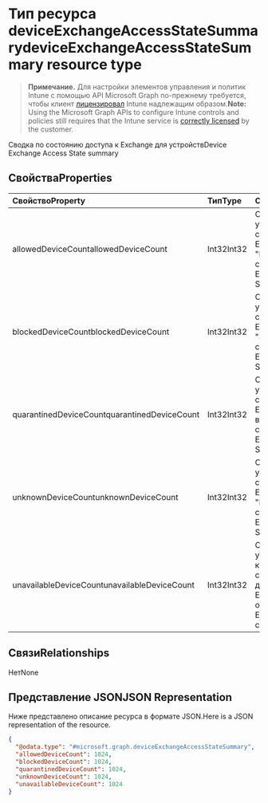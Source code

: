 # <a name="deviceexchangeaccessstatesummary-resource-type"></a><span data-ttu-id="2a617-101">Тип ресурса deviceExchangeAccessStateSummary</span><span class="sxs-lookup"><span data-stu-id="2a617-101">deviceExchangeAccessStateSummary resource type</span></span>

> <span data-ttu-id="2a617-102">**Примечание.** Для настройки элементов управления и политик Intune с помощью API Microsoft Graph по-прежнему требуется, чтобы клиент [лицензировал](https://go.microsoft.com/fwlink/?linkid=839381) Intune надлежащим образом.</span><span class="sxs-lookup"><span data-stu-id="2a617-102">**Note:** Using the Microsoft Graph APIs to configure Intune controls and policies still requires that the Intune service is [correctly licensed](https://go.microsoft.com/fwlink/?linkid=839381) by the customer.</span></span>

<span data-ttu-id="2a617-103">Сводка по состоянию доступа к Exchange для устройств</span><span class="sxs-lookup"><span data-stu-id="2a617-103">Device Exchange Access State summary</span></span>
## <a name="properties"></a><span data-ttu-id="2a617-104">Свойства</span><span class="sxs-lookup"><span data-stu-id="2a617-104">Properties</span></span>
|<span data-ttu-id="2a617-105">Свойство</span><span class="sxs-lookup"><span data-stu-id="2a617-105">Property</span></span>|<span data-ttu-id="2a617-106">Тип</span><span class="sxs-lookup"><span data-stu-id="2a617-106">Type</span></span>|<span data-ttu-id="2a617-107">Описание</span><span class="sxs-lookup"><span data-stu-id="2a617-107">Description</span></span>|
|:---|:---|:---|
|<span data-ttu-id="2a617-108">allowedDeviceCount</span><span class="sxs-lookup"><span data-stu-id="2a617-108">allowedDeviceCount</span></span>|<span data-ttu-id="2a617-109">Int32</span><span class="sxs-lookup"><span data-stu-id="2a617-109">Int32</span></span>|<span data-ttu-id="2a617-110">Общее количество устройств с состоянием доступа к Exchange "Разрешено".</span><span class="sxs-lookup"><span data-stu-id="2a617-110">Total count of devices with Exchange Access State: Allowed.</span></span>|
|<span data-ttu-id="2a617-111">blockedDeviceCount</span><span class="sxs-lookup"><span data-stu-id="2a617-111">blockedDeviceCount</span></span>|<span data-ttu-id="2a617-112">Int32</span><span class="sxs-lookup"><span data-stu-id="2a617-112">Int32</span></span>|<span data-ttu-id="2a617-113">Общее количество устройств с состоянием доступа к Exchange "Заблокировано".</span><span class="sxs-lookup"><span data-stu-id="2a617-113">Total count of devices with Exchange Access State: Blocked.</span></span>|
|<span data-ttu-id="2a617-114">quarantinedDeviceCount</span><span class="sxs-lookup"><span data-stu-id="2a617-114">quarantinedDeviceCount</span></span>|<span data-ttu-id="2a617-115">Int32</span><span class="sxs-lookup"><span data-stu-id="2a617-115">Int32</span></span>|<span data-ttu-id="2a617-116">Общее количество устройств с состоянием доступа к Exchange "Помещено в карантин".</span><span class="sxs-lookup"><span data-stu-id="2a617-116">Total count of devices with Exchange Access State: Quarantined.</span></span>|
|<span data-ttu-id="2a617-117">unknownDeviceCount</span><span class="sxs-lookup"><span data-stu-id="2a617-117">unknownDeviceCount</span></span>|<span data-ttu-id="2a617-118">Int32</span><span class="sxs-lookup"><span data-stu-id="2a617-118">Int32</span></span>|<span data-ttu-id="2a617-119">Общее количество устройств с состоянием доступа к Exchange "Неизвестно".</span><span class="sxs-lookup"><span data-stu-id="2a617-119">Total count of devices with Exchange Access State: Unknown.</span></span>|
|<span data-ttu-id="2a617-120">unavailableDeviceCount</span><span class="sxs-lookup"><span data-stu-id="2a617-120">unavailableDeviceCount</span></span>|<span data-ttu-id="2a617-121">Int32</span><span class="sxs-lookup"><span data-stu-id="2a617-121">Int32</span></span>|<span data-ttu-id="2a617-122">Общее количество устройств, для которых не найдены сведения о состоянии доступа к Exchange.</span><span class="sxs-lookup"><span data-stu-id="2a617-122">Total count of devices for which no Exchange Access State could be found.</span></span>|

## <a name="relationships"></a><span data-ttu-id="2a617-123">Связи</span><span class="sxs-lookup"><span data-stu-id="2a617-123">Relationships</span></span>
<span data-ttu-id="2a617-124">Нет</span><span class="sxs-lookup"><span data-stu-id="2a617-124">None</span></span>
## <a name="json-representation"></a><span data-ttu-id="2a617-125">Представление JSON</span><span class="sxs-lookup"><span data-stu-id="2a617-125">JSON Representation</span></span>
<span data-ttu-id="2a617-126">Ниже представлено описание ресурса в формате JSON.</span><span class="sxs-lookup"><span data-stu-id="2a617-126">Here is a JSON representation of the resource.</span></span>
<!--{
  "blockType": "resource",
  "@odata.type": "microsoft.graph.deviceExchangeAccessStateSummary"
}-->
``` json
{
  "@odata.type": "#microsoft.graph.deviceExchangeAccessStateSummary",
  "allowedDeviceCount": 1024,
  "blockedDeviceCount": 1024,
  "quarantinedDeviceCount": 1024,
  "unknownDeviceCount": 1024,
  "unavailableDeviceCount": 1024
}
```








